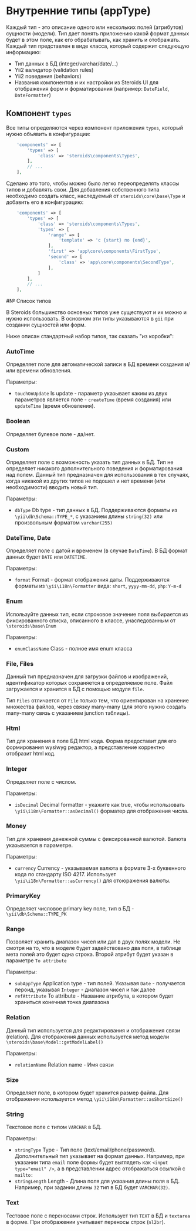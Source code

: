 # Внутренние типы (appType)

Каждый тип - это описание одного или нескольких полей (атрибутов) сущности (модели).
Тип дает понять приложению какой формат данных будет в этом поле, как его обрабатывать, как хранить и отображать.
Каждый тип представлен в виде класса, который содержит следующую информацию:

- Тип данных в БД (integer/varchar/date/...)
- Yii2 валидатор (validation rules)
- Yii2 поведения (behaviors)
- Названия компонентов и их настройки из Steroids UI для отображения форм и форматирования (например: `DateField`,
  `DateFormatter`)

## Компонент `types`

Все типы определяются через компонент приложения `types`, который нужно объявить в конфигурации:

```php
    'components' => [
        'types' => [
            'class' => 'steroids\components\Types',
        ],
        // ...
    ],
```

Сделано это того, чтобы можно было легко переопределять классы типов и добавлять свои.
Для добавления собственного типа необходимо создать класс, наследуемый от `steroids\core\base\Type` и добавить
его в конфигурацию:

```php
    'components' => [
        'types' => [
            'class' => 'steroids\components\Types',
            'types' => [
                'range' => [
                    'template' => 'с {start} по {end}',
                ],
                'first' => 'app\core\components\FirstType',
                'second' => [
                    'class' => 'app\core\components\SecondType',
                ],
            ]
        ],
        // ...
    ],
```

#№ Список типов

В Steroids большинство основных типов уже существуют и их можно и нужно использовать. В основном эти типы указываются
в `gii` при создании сущностей или форм.

Ниже описан стандартный набор типов, так сказать "из коробки":


### AutoTime

Определяет поле для автоматической записи в БД времени создания и/или времени обновления.

Параметры:

- `touchOnUpdate` Is update - параметр указывает каким из двух параметров является поле - `createTime` (время создания)
  или `updateTime` (время обновления).


### Boolean

Определяет булевое поле - да/нет.


### Custom

Определяет поле с возможность указать тип данных в БД. Тип не определяет никакого дополнительного поведения и форматирования над полем.
Данный тип предназначен для использования в тех случаях, когда никакой из других типов не подошел и нет времени (или необходимости) вводить новый тип.

Параметры:

- `dbType` Db type - тип данных в БД. Поддерживаются форматы из `\yii\db\Schema::TYPE_*`, с указанием длины `string(32)` или произвольным форматом `varchar(255)`


### DateTime, Date

Определяет поле с датой и временем (в случае `DateTime`). В БД формат данных будет `DATE` или `DATETIME`.

Параметры:

- `format` Format - формат отображения даты. Поддерживаются форматы из `\yii\i18n\Formatter` вида: `short`, `yyyy-mm-dd`, `php:Y-m-d`


### Enum

Используйте данных тип, если строковое значение поля выбирается из фиксированного списка, описанного в классе, унаследованным от `\steroids\base\Enum`

Параметры:

- `enumClassName` Class - полное имя enum класса


### File, Files

Данный тип предназначен для загрузки файлов и изображений, идентификатор которых сохраняется в определяемое поле.
Файл загружается и хранится в БД с помощью модуля `file`.

Тип `Files` отличается от `File` только тем, что ориентирован на хранение множества файлов, через связку many-many (для
этого нужно создать many-many связь с указанием junction таблицы).


### Html

Тип для хранения в поле БД html кода. Форма предоставит для его формирования wysiwyg редактор, а представление корректно
отобразит html код.


### Integer

Определяет поле с числом.

Параметры:

- `isDecimal` Decimal formatter - укажите как true, чтобы использовать `\yii\i18n\Formatter::asDecimal()` форматер для отображения числа.


### Money

Тип для хранения денежной суммы с фиксированной валютой. Валюта указывается в параметре.

Параметры:

- `currency` Currency - указываемая валюта в формате 3-х буквенного кода по стандарту ISO 4217. Использует `\yii\i18n\Formatter::asCurrency()` для отоюражения валюты.


### PrimaryKey

Определяет числовое primary key поле, тип в БД - `\yii\db\Schema::TYPE_PK`


### Range

Позволяет хранить диапазон чисел или дат в двух полях модели. Не смотря на то, что в моделе будет задействовано два поля, в таблице мета полей это будет одна строка. Второй атрибут будет указан в параметре `To attribute`

Параметры:

- `subAppType` Application type - тип полей. Указывая `Date` - получается пероид, указывая `Integer` - диапазон чисел и так далее
- `refAttribute` To attribute - Название атрибута, в котором будет храниться конечная точка диапазона


### Relation

Данный тип используется для редактирования и отображения связи (relation). Для отображения данных используется метод модели `\steroids\base\Model::getModelLabel()`

Параметры:

- `relationName` Relation name - Имя связи


### Size

Определяет поле, в котором будет хранится размер файла. Для отображения используется метод `\yii\i18n\Formatter::asShortSize()`


### String

Текстовое поле с типом `VARCHAR` в БД.

Параметры:

- `stringType` Type - Тип поле (text/email/phone/password). Дополнительный тип указывает на формат данных. Например, при указании типа `email` поле формы будет выглядеть как `<input type="email" />`, а в представлении адрес отображаться ссылкой с `mailto:`
- `stringLength` Length - Длина поля для указания длины поля в БД. Например, при задании длины `32` тип в БД будет `VARCHAR(32)`.


### Text

Тестовое поле с переносами строк. Использует тип `TEXT` в БД и `textarea` в форме. При отображении учитывает переносы строк (`nl2br`).
